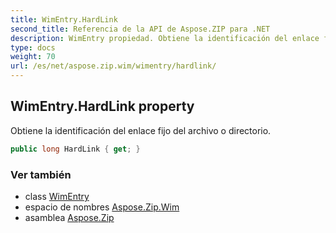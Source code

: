 ```yaml
---
title: WimEntry.HardLink
second_title: Referencia de la API de Aspose.ZIP para .NET
description: WimEntry propiedad. Obtiene la identificación del enlace fijo del archivo o directorio.
type: docs
weight: 70
url: /es/net/aspose.zip.wim/wimentry/hardlink/
---
```

## WimEntry.HardLink property

Obtiene la identificación del enlace fijo del archivo o directorio.

```csharp
public long HardLink { get; }
```

### Ver también

* class [WimEntry](../)
* espacio de nombres [Aspose.Zip.Wim](../../wimentry/)
* asamblea [Aspose.Zip](../../../)


